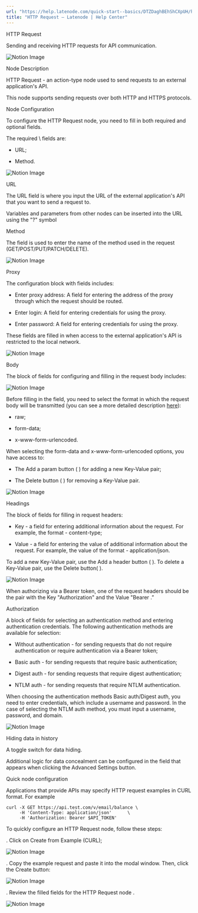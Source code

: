 ```yaml
---
url: "https://help.latenode.com/quick-start--basics/DTZDaghBEhShCXpUH/http-request/kEYxeVVDFKvKetKV"
title: "HTTP Request – Latenode | Help Center"
---
```


 HTTP Request

Sending and receiving HTTP requests for API communication.


![Notion Image](https://www.notion.so/image/https%A%F%Fs-us-west-.amazonaws.com%Fsecure.notion-static.com%Fdfa-dd-bf--ffaf%FUntitled.png?table=block&id=d-a-b-a-ddfddc&cache=v)

 Node Description

HTTP Request \- an action-type node used to send requests to an external application's API.

This node supports sending requests over both HTTP and HTTPS protocols.

 Node Configuration

To configure the HTTP Request node, you need to fill in both required and optional fields.

The required \ fields are:

- URL;

- Method.

![Notion Image](https://www.notion.so/image/attachment%Ab-a-e-b-cbc%Abrave_qmdFjaegH.png?table=block&id=bdd-a--be-ffeda&cache=v)

 URL

The URL field is where you input the URL of the external application's API that you want to send a request to.



Variables and parameters from other nodes can be inserted into the URL using the "?" symbol

 Method

The field is used to enter the name of the method used in the request (GET/POST/PUT/PATCH/DELETE).

![Notion Image](https://www.notion.so/image/attachment%Afe--ad-b-fefa%Abrave_UDYzuyVB.png?table=block&id=bdd-a-da-ad-efcbbcdf&cache=v)

 Proxy

The configuration block with fields includes:

- Enter proxy address: A field for entering the address of the proxy through which the request should be routed.

- Enter login: A field for entering credentials for using the proxy.

- Enter password: A field for entering credentials for using the proxy.

These fields are filled in when access to the external application's API is restricted to the local network.

![Notion Image](https://www.notion.so/image/attachment%Afcee-d-ec-b-ffdaec%Abrave_DrFvMPYCCL.png?table=block&id=bdd-a-d-bc-d&cache=v)

 Body

The block of fields for configuring and filling in the request body includes:

![Notion Image](https://www.notion.so/image/attachment%Afee-ce-d-f-bbf%Abrave_KSVXnuvRP.png?table=block&id=bdd-a---cbfbee&cache=v)

Before filling in the field, you need to select the format in which the request body will be transmitted (you can see a more detailed description [here](https://developer.mozilla.org/ru/docs/Web/HTTP/Methods/POST)):

- raw;

- form-data;

- x-www-form-urlencoded.

When selecting the form-data and x-www-form-urlencoded options, you have access to:

- The Add a param button ( ) for adding a new Key-Value pair;

- The Delete button ( ) for removing a Key-Value pair.

![Notion Image](https://www.notion.so/image/attachment%Ac-a-c-b-deea%Abrave_uTnyCtlTeV.png?table=block&id=bdd-a-c-c-ffcb&cache=v)

 Headings

The block of fields for filling in request headers:

- Key \- a field for entering additional information about the request. For example, the format - content-type;

- Value \- a field for entering the value of additional information about the request. For example, the value of the format - application/json.

To add a new Key-Value pair, use the Add a header button ( ). To delete a Key-Value pair, use the Delete button( ).

![Notion Image](https://www.notion.so/image/attachment%Afad-fb-a--ddaebea%Abrave_YPKFKhOm.png?table=block&id=bdd-a--bc-caead&cache=v)



When authorizing via a Bearer token, one of the request headers should be the pair with the Key "Authorization" and the Value "Bearer <token>.”

 Authorization

A block of fields for selecting an authentication method and entering authentication credentials. The following authentication methods are available for selection:

- Without authentication \- for sending requests that do not require authentication or require authentication via a Bearer token;

- Basic auth \- for sending requests that require basic authentication;

- Digest auth \- for sending requests that require digest authentication;

- NTLM auth \- for sending requests that require NTLM authentication.

When choosing the authentication methods Basic auth/Digest auth, you need to enter credentials, which include a username and password. In the case of selecting the NTLM auth method, you must input a username, password, and domain.

![Notion Image](https://www.notion.so/image/attachment%Abaa-a-aa-bbe-dadbfdc%Abrave_lHFnbRWCs.png?table=block&id=bdd-a--bbe-fedd&cache=v)

 Hiding data in history

A toggle switch for data hiding.

Additional logic for data concealment can be configured in the field that appears when clicking the Advanced Settings button.

 Quick node configuration

Applications that provide APIs may specify HTTP request examples in CURL format. For example

```
curl -X GET https://api.test.com/v/email/balance \
     -H 'Content-Type: application/json'      \
     -H 'Authorization: Bearer $API_TOKEN'
```

To quickly configure an HTTP Request node, follow these steps:

\. Click on Create from Example (CURL);

![Notion Image](https://www.notion.so/image/attachment%A--f-a-effefdfe%Abrave_JoNUbaJO.png?table=block&id=bdd-a-d-ac-eacebf&cache=v)

\. Copy the example request and paste it into the modal window. Then, click the Create button:

![Notion Image](https://www.notion.so/image/https%A%F%Fprod-files-secure.s.us-west-.amazonaws.com%Ffbefde--fff--dca%Fcad-daf-f-db-efc%FUntitled.png?table=block&id=d-a--aa-cfabcbe&cache=v)

\. Review the filled fields for the HTTP Request node .

![Notion Image](https://www.notion.so/image/https%A%F%Fprod-files-secure.s.us-west-.amazonaws.com%Ffbefde--fff--dca%Fdc-f-b-baa-dfafc%FUntitled.png?table=block&id=d-a-b-be-ccacc&cache=v)